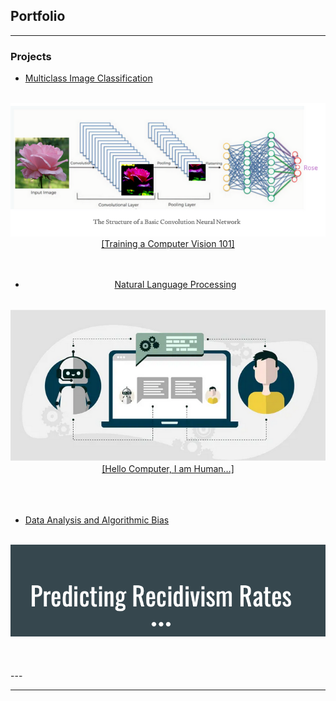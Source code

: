 ## Portfolio

---

### Projects

- [Multiclass Image Classification](https://github.com/larandrup/larandrup.github.io/tree/master/multiclass_image_classification)
<center>
<br>
<a href="multiclass_image_classification/Flower_Classifier_Presentation.pdf"><img src="images/Screen Shot 2021-04-25 at 6.36.50 PM.png?raw=true"/></a>
<br>
<a href="https://larandrup.medium.com/training-a-computer-vision-101-ffaafe5dcde7">[Training a Computer Vision 101]</a>
<br>
<br>
<br>

- [Natural Language Processing](https://github.com/larandrup/larandrup.github.io/tree/master/Web%20API%20and%20NLP)
<center>
<br>
<a href="https://github.com/larandrup/larandrup.github.io/blob/master/Web%20API%20and%20NLP/A%20Tale%20of%20Two%20Subreddits.pdf"><img src="images/Screen Shot 2021-04-25 at 6.53.48 PM.png?raw=true"/></a>
<br>
<a href="https://larandrup.medium.com/hello-computer-i-am-human-9af8455e1b8f">[Hello Computer, I am Human…]</a></center>
</center>
<br>
<br>
<br>

- [Data Analysis and Algorithmic Bias](https://github.com/larandrup/larandrup.github.io/tree/master/Analysis%20of%20Algorithmic%20Bias%20in%20Recidivism)
<center>
<br>
<a href="Analysis of Algorithmic Bias in Recidivism/Analysis of Algorithms in Recidivism.pdf"><img src="images/Screen Shot 2021-04-25 at 6.57.54 PM.png?raw=true"/></a>
<br>

</center>
<br>
<br>
<br>
---




---
<!-- <p style="font-size:11px">Page template forked from <a href="https://github.com/evanca/quick-portfolio">evanca</a></p> -->
<!-- Remove above link if you don't want to attibute -->
